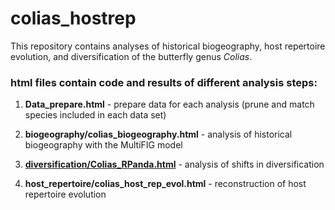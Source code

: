 # colias_hostrep

This repository contains analyses of historical biogeography, host repertoire evolution, and diversification of the butterfly genus *Colias*.

### html files contain code and results of different analysis steps:

1)  **Data_prepare.html** - prepare data for each analysis (prune and match species included in each data set)

2)  **biogeography/colias_biogeography.html** - analysis of historical biogeography with the MultiFIG model

3)  [**diversification/Colias_RPanda.html**](http://htmlpreview.github.io/?https://github.com/maribraga/colias_hostrep/blob/main/diversification/Colias_RPanda.html) - analysis of shifts in diversification

4)  **host_repertoire/colias_host_rep_evol.html** - reconstruction of host repertoire evolution
